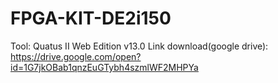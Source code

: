 # FPGA-KIT-DE2i150
Tool: Quatus II Web Edition v13.0
Link download(google drive): https://drive.google.com/open?id=1G7jkOBab1qnzEuGTybh4szmlWF2MHPYa

